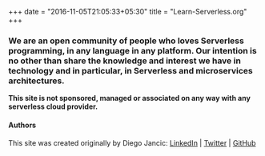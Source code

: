 +++
date = "2016-11-05T21:05:33+05:30"
title = "Learn-Serverless.org"
+++

###	 We are an open community of people who loves Serverless programming, in any language in any platform. Our intention is no other than share the knowledge and interest we have in technology and in particular, in Serverless and microservices architectures.

**This site is not sponsored, managed or associated on any way with any serverless cloud provider.**

#### Authors

This site was created originally by Diego Jancic: [LinkedIn](https://www.linkedin.com/in/diegojancic/) | [Twitter](https://twitter.com/diegojancic) | [GitHub](https://github.com/diegojancic)